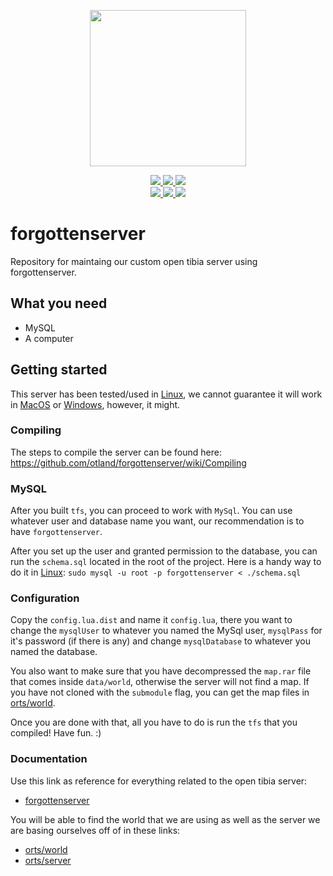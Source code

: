 <div>
    <p align="center">
        <a href="https://www.hydractify.org">
            <img src="https://www.hydractify.org/logo.png" height="250px" />
        </a>
    </p>
    <p align="center">
        <a href="https://www.hydractify.org/discord">
            <img src="https://img.shields.io/discord/298969150133370880.svg?style=flat-square&logo=discord">
        </a>
        <a href="https://www.hydractify.org/patreon">
            <img src="https://img.shields.io/badge/Patreon-support!-fa6956.svg?style=flat-square&logo=patreon" />
        </a>
        <a href="https://twitter.com/hydractify">
            <img src="https://img.shields.io/twitter/follow/hydractify.svg?style=social&logo=twitter">
        </a>
        <br />
        <a href="https://github.com/Hydractify/kanna_kobayashi/issues">
            <img src="https://img.shields.io/github/issues/Hydractify/forgottenserver.svg?style=flat-square">
        </a>
        <a href="https://github.com/Hydractify/kanna_kobayashi/graphs/contributors">
            <img src="https://img.shields.io/github/contributors/Hydractify/forgottenserver.svg?style=flat-square">
        </a>
        <a href="https://github.com/Hydractify/kanna_kobayashi/blob/stable/LICENSE">
            <img src="https://img.shields.io/github/license/Hydractify/forgottenserver.svg?style=flat-square">
        </a>
    </p>
</div>

# forgottenserver
Repository for maintaing our custom open tibia server using forgottenserver.

## What you need

- MySQL
- A computer

## Getting started

This server has been tested/used in [Linux], we cannot guarantee it will work in [MacOS] or [Windows], however, it might.

### Compiling

The steps to compile the server can be found here: https://github.com/otland/forgottenserver/wiki/Compiling

### MySQL

After you built `tfs`, you can proceed to work with `MySql`. You can use whatever user and database name you want, our recommendation is to have `forgottenserver`.

After you set up the user and granted permission to the database, you can run the `schema.sql` located in the root of the project. Here is a handy way to do it in [Linux]: `sudo mysql -u root -p forgottenserver < ./schema.sql`

### Configuration

Copy the `config.lua.dist` and name it `config.lua`, there you want to change the `mysqlUser` to whatever you named the MySql user, `mysqlPass` for it's password (if there is any) and change `mysqlDatabase` to whatever you named the database.

You also want to make sure that you have decompressed the `map.rar` file that comes inside `data/world`, otherwise the server will not find a map. If you have not cloned with the `submodule` flag, you can get the map files in [orts/world].

Once you are done with that, all you have to do is run the `tfs` that you compiled! Have fun. :)

### Documentation

Use this link as reference for everything related to the open tibia server:

- [forgottenserver]

You will be able to find the world that we are using as well as the server we are basing ourselves off of in these links:

- [orts/world]
- [orts/server]

<!-- LINKS -->

<!-- MISC -->
[linux]: https://www.linux.org/
[macos]: https://www.apple.com/macos
[windows]: https://www.microsoft.com/en-us/windows

<!-- DOC -->
[forgottenserver]: https://github.com/otland/forgottenserver/wiki
[orts/world]: https://github.com/orts/world
[orts/server]: https://github.com/orts/server
